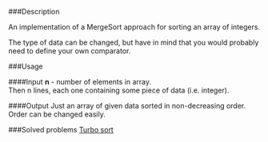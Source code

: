 ###Description

An implementation of a MergeSort approach for sorting an array of integers.

The type of data can be changed, but have in mind that you would
probably need to define your own comparator.

###Usage

####Input
<b>n</b> - number of elements in array. <br>
Then n lines, each one containing some piece of data (i.e. integer).

####Output
Just an array of given data sorted in non-decreasing order. <br>
Order can be changed easily. 

###Solved problems
[Turbo sort](http://spoj.com/problems/TSORT/) <br>
